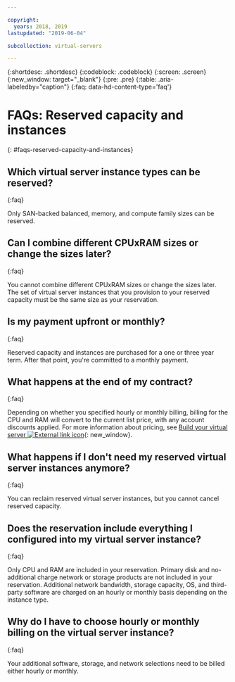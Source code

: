 ```yaml
---

copyright:
  years: 2018, 2019
lastupdated: "2019-06-04"

subcollection: virtual-servers

---
```


{:shortdesc: .shortdesc}
{:codeblock: .codeblock}
{:screen: .screen}
{:new_window: target="_blank"}
{:pre: .pre}
{:table: .aria-labeledby="caption"}
{:faq: data-hd-content-type='faq'}

# FAQs: Reserved capacity and instances
{: #faqs-reserved-capacity-and-instances}

## Which virtual server instance types can be reserved?
{:faq}

Only SAN-backed balanced, memory, and compute family sizes can be reserved.

## Can I combine different CPUxRAM sizes or change the sizes later?
{:faq}

You cannot combine different CPUxRAM sizes or change the sizes later. The set of virtual server instances that you provision to your reserved capacity must be the same size as your reservation.

## Is my payment upfront or monthly?
{:faq}

Reserved capacity and instances are purchased for a one or three year term. After that point, you're committed to a monthly payment.

## What happens at the end of my contract?
{:faq}

Depending on whether you specified hourly or monthly billing, billing for the CPU and RAM will convert to the current list price, with any account discounts applied. For more information about pricing, see [Build your virtual server ![External link icon](../icons/launch-glyph.svg "External link icon")](https://www.ibm.com/cloud/virtual-servers){: new_window}.

## What happens if I don't need my reserved virtual server instances anymore?
{:faq}

You can reclaim reserved virtual server instances, but you cannot cancel reserved capacity.

## Does the reservation include everything I configured into my virtual server instance?
{:faq}

Only CPU and RAM are included in your reservation. Primary disk and no-additional charge network or storage products are not included in your reservation. Additional network bandwidth, storage capacity, OS, and third-party software are charged on an hourly or monthly basis depending on the instance type.

## Why do I have to choose hourly or monthly billing on the virtual server instance?
{:faq}

Your additional software, storage, and network selections need to be billed either hourly or monthly.
